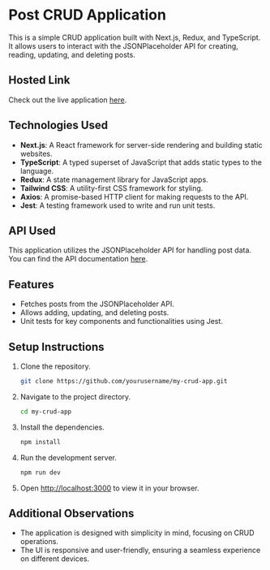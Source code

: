 # Post CRUD Application

This is a simple CRUD application built with Next.js, Redux, and TypeScript. It allows users to interact with the JSONPlaceholder API for creating, reading, updating, and deleting posts.

## Hosted Link

Check out the live application [here](#).

## Technologies Used

- **Next.js**: A React framework for server-side rendering and building static websites.
- **TypeScript**: A typed superset of JavaScript that adds static types to the language.
- **Redux**: A state management library for JavaScript apps.
- **Tailwind CSS**: A utility-first CSS framework for styling.
- **Axios**: A promise-based HTTP client for making requests to the API.
- **Jest**: A testing framework used to write and run unit tests.

## API Used

This application utilizes the JSONPlaceholder API for handling post data. You can find the API documentation [here](https://jsonplaceholder.typicode.com/guide/).

## Features

- Fetches posts from the JSONPlaceholder API.
- Allows adding, updating, and deleting posts.
- Unit tests for key components and functionalities using Jest.

## Setup Instructions

1. Clone the repository.

   ```bash
   git clone https://github.com/yourusername/my-crud-app.git
   ```

2. Navigate to the project directory.

   ```bash
   cd my-crud-app
   ```

3. Install the dependencies.

   ```bash
   npm install
   ```

4. Run the development server.

   ```bash
   npm run dev
   ```

5. Open [http://localhost:3000](http://localhost:3000) to view it in your browser.

## Additional Observations

- The application is designed with simplicity in mind, focusing on CRUD operations.
- The UI is responsive and user-friendly, ensuring a seamless experience on different devices.
